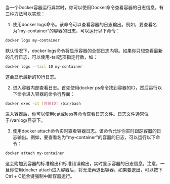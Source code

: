 当一个Docker容器运行异常时，你可以使用Docker命令查看容器的日志信息。有三种方法可以实现：

1. 使用docker logs命令。该命令可以查看容器的日志输出。例如，要查看名为"my-container"的容器的日志，可以运行以下命令：

```bash
docker logs my-container
```

默认情况下，docker logs命令将显示容器的全部日志内容。如果你只想查看最新的几行日志，可以使用-tail选项指定行数，如：

```bash
docker logs --tail 10 my-container
```

这会显示最新的10行日志。

2. 进入容器内部查看日志。首先使用docker ps命令找到容器的ID，然后运行以下命令进入容器的命令行界面：

```bash
docker exec -it [容器ID] /bin/bash
```

进入容器后，你可以使用cat或less等命令查看日志文件。日志文件通常位于/var/log/目录下。

3. 使用docker attach命令实时查看容器日志。该命令允许你实时跟踪容器的日志输出。例如，要查看名为"my-container"的容器的日志，可以运行以下命令：

```bash
docker attach my-container
```

这会附加到容器的标准输出和标准错误输出，实时显示容器的日志信息。注意，一旦你使用docker attach进入容器后，将无法再退出容器。如果要退出，可以按下Ctrl + C组合键强制中断容器运行。

